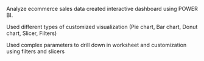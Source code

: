 Analyze ecommerce sales data created interactive dashboard using POWER BI.

Used different types of customized visualization (Pie chart, Bar chart, Donut chart, Slicer, Filters)

Used complex parameters to drill down in worksheet and customization using filters and slicers
